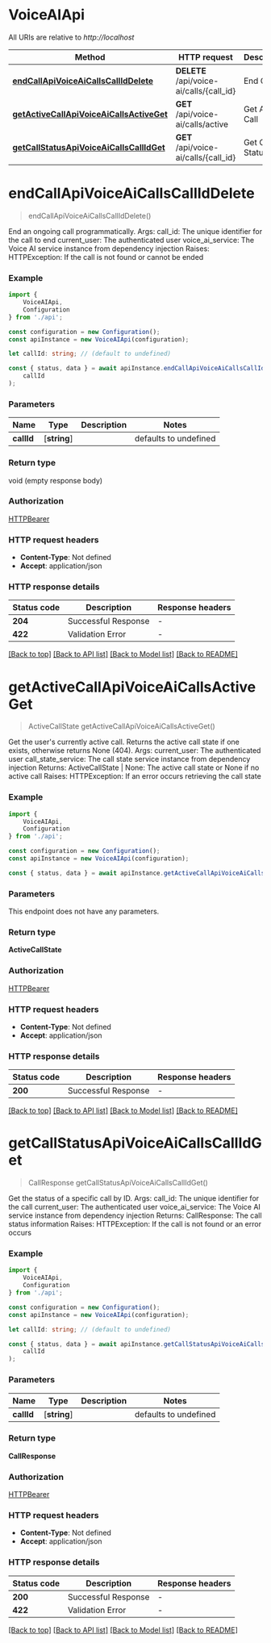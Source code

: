 # VoiceAIApi

All URIs are relative to *http://localhost*

|Method | HTTP request | Description|
|------------- | ------------- | -------------|
|[**endCallApiVoiceAiCallsCallIdDelete**](#endcallapivoiceaicallscalliddelete) | **DELETE** /api/voice-ai/calls/{call_id} | End Call|
|[**getActiveCallApiVoiceAiCallsActiveGet**](#getactivecallapivoiceaicallsactiveget) | **GET** /api/voice-ai/calls/active | Get Active Call|
|[**getCallStatusApiVoiceAiCallsCallIdGet**](#getcallstatusapivoiceaicallscallidget) | **GET** /api/voice-ai/calls/{call_id} | Get Call Status|

# **endCallApiVoiceAiCallsCallIdDelete**
> endCallApiVoiceAiCallsCallIdDelete()

End an ongoing call programmatically.  Args:     call_id: The unique identifier for the call to end     current_user: The authenticated user     voice_ai_service: The Voice AI service instance from dependency injection      Raises:     HTTPException: If the call is not found or cannot be ended

### Example

```typescript
import {
    VoiceAIApi,
    Configuration
} from './api';

const configuration = new Configuration();
const apiInstance = new VoiceAIApi(configuration);

let callId: string; // (default to undefined)

const { status, data } = await apiInstance.endCallApiVoiceAiCallsCallIdDelete(
    callId
);
```

### Parameters

|Name | Type | Description  | Notes|
|------------- | ------------- | ------------- | -------------|
| **callId** | [**string**] |  | defaults to undefined|


### Return type

void (empty response body)

### Authorization

[HTTPBearer](../README.md#HTTPBearer)

### HTTP request headers

 - **Content-Type**: Not defined
 - **Accept**: application/json


### HTTP response details
| Status code | Description | Response headers |
|-------------|-------------|------------------|
|**204** | Successful Response |  -  |
|**422** | Validation Error |  -  |

[[Back to top]](#) [[Back to API list]](../README.md#documentation-for-api-endpoints) [[Back to Model list]](../README.md#documentation-for-models) [[Back to README]](../README.md)

# **getActiveCallApiVoiceAiCallsActiveGet**
> ActiveCallState getActiveCallApiVoiceAiCallsActiveGet()

Get the user\'s currently active call.  Returns the active call state if one exists, otherwise returns None (404).  Args:     current_user: The authenticated user     call_state_service: The call state service instance from dependency injection  Returns:     ActiveCallState | None: The active call state or None if no active call  Raises:     HTTPException: If an error occurs retrieving the call state

### Example

```typescript
import {
    VoiceAIApi,
    Configuration
} from './api';

const configuration = new Configuration();
const apiInstance = new VoiceAIApi(configuration);

const { status, data } = await apiInstance.getActiveCallApiVoiceAiCallsActiveGet();
```

### Parameters
This endpoint does not have any parameters.


### Return type

**ActiveCallState**

### Authorization

[HTTPBearer](../README.md#HTTPBearer)

### HTTP request headers

 - **Content-Type**: Not defined
 - **Accept**: application/json


### HTTP response details
| Status code | Description | Response headers |
|-------------|-------------|------------------|
|**200** | Successful Response |  -  |

[[Back to top]](#) [[Back to API list]](../README.md#documentation-for-api-endpoints) [[Back to Model list]](../README.md#documentation-for-models) [[Back to README]](../README.md)

# **getCallStatusApiVoiceAiCallsCallIdGet**
> CallResponse getCallStatusApiVoiceAiCallsCallIdGet()

Get the status of a specific call by ID.  Args:     call_id: The unique identifier for the call     current_user: The authenticated user     voice_ai_service: The Voice AI service instance from dependency injection  Returns:     CallResponse: The call status information  Raises:     HTTPException: If the call is not found or an error occurs

### Example

```typescript
import {
    VoiceAIApi,
    Configuration
} from './api';

const configuration = new Configuration();
const apiInstance = new VoiceAIApi(configuration);

let callId: string; // (default to undefined)

const { status, data } = await apiInstance.getCallStatusApiVoiceAiCallsCallIdGet(
    callId
);
```

### Parameters

|Name | Type | Description  | Notes|
|------------- | ------------- | ------------- | -------------|
| **callId** | [**string**] |  | defaults to undefined|


### Return type

**CallResponse**

### Authorization

[HTTPBearer](../README.md#HTTPBearer)

### HTTP request headers

 - **Content-Type**: Not defined
 - **Accept**: application/json


### HTTP response details
| Status code | Description | Response headers |
|-------------|-------------|------------------|
|**200** | Successful Response |  -  |
|**422** | Validation Error |  -  |

[[Back to top]](#) [[Back to API list]](../README.md#documentation-for-api-endpoints) [[Back to Model list]](../README.md#documentation-for-models) [[Back to README]](../README.md)

